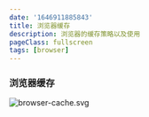 ```yaml
---
date: '1646911885843'
title: 浏览器缓存
description: 浏览器的缓存策略以及使用
pageClass: fullscreen
tags: [browser]
---
```

### 浏览器缓存
![browser-cache.svg](~@assets/image/browser-cache.svg)
